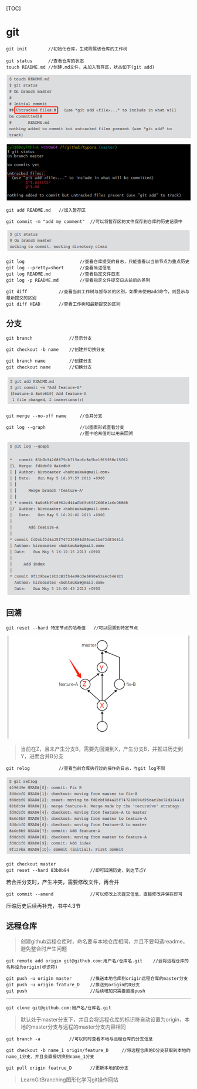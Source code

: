 [TOC]

# git

```
git init		//初始化仓库，生成附属该仓库的工作树

git status		//查看仓库的状态
touch README.md	//创建.md文件，未加入暂存区，状态如下(git add)
```

![image-20230608140344416](git.assets/image-20230608140344416.png)

![image-20230608201308241](git.assets/image-20230608201308241.png)

```
git add README.md	//加入暂存区
```

```
git commit -m "add my comment"	//可以将暂存区的文件保存到仓库的历史记录中
```

![image-20230608143934112](git.assets/image-20230608143934112.png)

```
git log						//查看仓库提交的日志，只能查看以当前节点为重点历史
git log --pretty=short		//查看简述信息
git log README.md			//查看指定文件日志
git log -p README.md		//查看指定文件提交日志前后的差别
```

```
git diff			//查看当前工作树与暂存区的区别，如果未使用add命令，则显示与最新提交的区别
git diff HEAD		//查看工作树和最新提交的区别
```

## 分支

```
git branch				//显示分支
```

```
git checkout -b name	//创建并切换分支
```

```
git branch name			//创建分支
git checkout name		//切换分支
```

![image-20230608162820081](git.assets/image-20230608162820081.png)

```
git merge --no-off name		//合并分支
```

```
git log --graph				//以图表形式查看分支
							//图中哈希值可以用来回溯
```

![image-20230608164025693](git.assets/image-20230608164025693.png)

## 回溯

```
git reset --hard 特定节点的哈希值	//可以回溯到特定节点
```

![image-20230608165355978](git.assets/image-20230608165355978.png)

> 当前在Z，且未产生分支B，需要先回溯到X，产生分支B，并推进历史到Y，进而合并B分支

```
git relog			//查看当前仓库执行过的操作的日志，与git log不同
```

![image-20230608165802122](git.assets/image-20230608165802122.png)

```
git checkout master
git reset --hard 83b0b94		//即可回溯历史，到达节点Y
```

若合并分支时，产生冲突，需要修改文件，再合并

```
git commit --amend				//可以修改上次提交信息，直接修改并保存即可
```

压缩历史后续再补充，书中4.3节

## 远程仓库

> 创建github远程仓库时，命名要与本地仓库相同，并且不要勾选readme，避免整合时产生问题

```
git remote add origin git@github.com:用户名/仓库名.git	//会将远程仓库的名称设为origin(标识符)
```

```
git push -u origin master		//推送本地仓库到origin远程仓库的master分支
git push -u origin frature_D	//推送到origin的D分支
git push						//后续增加只需要直接push
```

------

```
git clone git@github.com:用户名/仓库名.git
```

> 默认处于master分支下，并且会将远程仓库的标识符自动设置为origin，本地的master分支与远程的master分支内容相同

```
git branch -a			//可以同时查看本地与远程仓库的分支信息
```

```
git checkout -b name_1 origin/feature_D		//将远程仓库的D分支获取到本地的name_1分支，并且会直接切换到name_1分支
```

```
git pull origin featrue_D		//更新本地的D分支
```

> LearnGitBranching图形化学习git操作网站